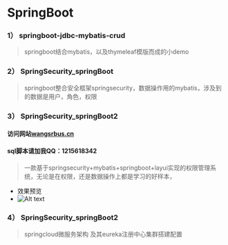 # SpringBoot

 
###  1） springboot-jdbc-mybatis-crud 
 > springboot结合mybatis，以及thymeleaf模版而成的小demo

### 2） SpringSecurity_springBoot
> springboot整合安全框架springsecurity，数据操作用的mybatis，涉及到的数据是用户，角色，权限 
 

###  3） SpringSecurity_springBoot2

#### 访问网站[wangsrbus.cn](http://wangsrbus.cn) 

#### sql脚本请加我QQ：1215618342

> 一款基于springsecurity+mybatis+springboot+layui实现的权限管理系统，无论是在权限，还是数据操作上都是学习的好样本，

- 效果预览
- ![Alt text](https://images2018.cnblogs.com/blog/1377204/201808/1377204-20180811141223183-585321616.gif)

###  4） SpringSecurity_springBoot2
 > springcloud微服务架构 及其eureka注册中心集群搭建配置
 

